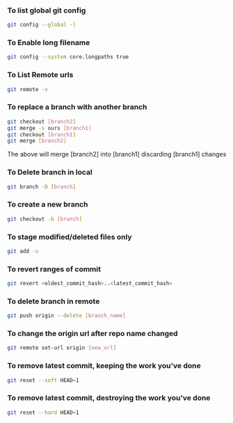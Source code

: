 ### To list global git config
```sh
git config --global -l
```

### To Enable long filename

```sh
git config --system core.longpaths true
```

### To List Remote urls

```sh
git remote -v
```

### To replace a branch with another branch

```sh
git checkout [branch2]
git merge -s ours [branch1]
git checkout [branch1]
git merge [branch2]
```

The above will merge [branch2] into [branch1] discarding [branch1] changes


### To Delete branch in local

```sh
git branch -D [branch]
```

### To create a new branch

```sh
git checkout -b [branch]
```

### To stage modified/deleted files only

```sh
git add -u
```

### To revert ranges of commit

```sh
git revert <oldest_commit_hash>..<latest_commit_hash>
```

### To delete branch in remote
```sh
git push origin --delete [branch_name]
```

### To change the origin url after repo name changed
```sh
git remote set-url origin [new_url]
```

### To remove latest commit, keeping the work you've done
```sh
git reset --soft HEAD~1
```

### To remove latest commit, destroying the work you've done
```sh
git reset --hard HEAD~1
```
